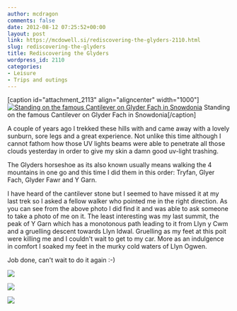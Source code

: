 ```yaml
---
author: mcdragon
comments: false
date: 2012-08-12 07:25:52+00:00
layout: post
link: https://mcdowell.si/rediscovering-the-glyders-2110.html
slug: rediscovering-the-glyders
title: Rediscovering the Glyders
wordpress_id: 2110
categories:
- Leisure
- Trips and outings
---
```


[caption id="attachment_2113" align="aligncenter" width="1000"][![Standing on the famous Cantilever on Glyder Fach in Snowdonia](https://img.mcdowell.si/2012/08/Martin-Cantilever_Glyder_Fach-1.jpg)](https://img.mcdowell.si/2012/08/Martin-Cantilever_Glyder_Fach.jpg) Standing on the famous Cantilever on Glyder Fach in Snowdonia[/caption]

A couple of years ago I trekked these hills with and came away with a lovely sunburn, sore legs and a great experience. Not unlike this time although I cannot fathom how those UV lights beams were able to penetrate all those clouds yesterday in order to give my skin a damn good uv-light trashing.

The Glyders horseshoe as its also known usually means walking the 4 mountains in one go and this time I did them in this order: Tryfan, Glyer Fach, Glyder Fawr and Y Garn.

I have heard of the cantilever stone but I seemed to have missed it at my last trek so I asked a fellow walker who pointed me in the right direction. As you can see from the above photo I did find it and was able to ask someone to take a photo of me on it. The least interesting was my last summit, the peak of Y Garn which has a monotonous path leading to it from Llyn y Cwm and a gruelling descent towards Llyn Idwal. Gruelling as my feet at this poit were killing me and I couldn't wait to get to my car. More as an indulgence in comfort I soaked my feet in the murky cold waters of Llyn Ogwen.

Job done, can't wait to do it again :-)

![](https://img.mcdowell.si/2012/08/wpid-2012-08-11-13.57.53-1.jpg)

![](https://img.mcdowell.si/2012/08/wpid-2012-08-11-13.24.02-1.jpg)

![](https://img.mcdowell.si/2012/08/wpid-2012-08-11-11.28.31-1.jpg)
